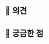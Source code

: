 ## 💬 의견 
<!-- 문제를 푼 뒤 배운 점, 함께 공유하고 싶은 부분 등등 아무거나 좋아요 :) -->


## 🧐 궁금한 점
<!-- 문제를 풀며 생긴 궁금증, 리더의 확실한 확인이 필요한 부분이 있다면 작성해주세요! -->
